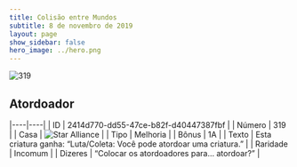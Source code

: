 ```yaml
---
title: Colisão entre Mundos
subtitle: 8 de novembro de 2019
layout: page
show_sidebar: false
hero_image: ../hero.png
---
```


![319](https://cdn.keyforgegame.com/media/card_front/pt/452_319_3MPXW4G7WG54_pt.png)

## Atordoador

|----|----|
| ID | 2414d770-dd55-47ce-b82f-d40447387fbf |
| Número | 319 |
| Casa | ![Star Alliance](https://archonarcana.com/images/thumb/7/7d/Star_Alliance.png/22px-Star_Alliance.png "Aliança Estelar") |
| Tipo | Melhoria |
| Bônus | 1A |
| Texto | Esta criatura ganha: “Luta/Coleta: Você pode atordoar uma criatura.” |
| Raridade | Incomum |
| Dizeres | “Colocar os atordoadores para… atordoar?” |

